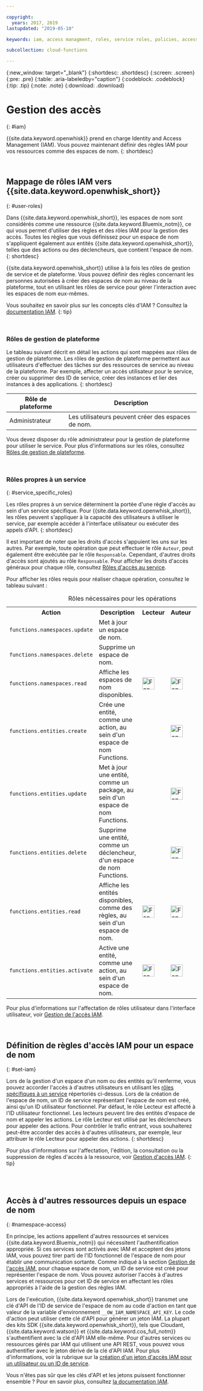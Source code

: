 ```yaml
---

copyright:
  years: 2017, 2019
lastupdated: "2019-05-10"

keywords: iam, access managment, roles, service roles, policies, access

subcollection: cloud-functions

---
```



{:new_window: target="_blank"}
{:shortdesc: .shortdesc}
{:screen: .screen}
{:pre: .pre}
{:table: .aria-labeledby="caption"}
{:codeblock: .codeblock}
{:tip: .tip}
{:note: .note}
{:download: .download}


# Gestion des accès
{: #iam}

{{site.data.keyword.openwhisk}} prend en charge Identity and Access Management (IAM). Vous pouvez maintenant définir des règles IAM pour vos ressources comme des espaces de nom.
{: shortdesc}

</br>

## Mappage de rôles IAM vers {{site.data.keyword.openwhisk_short}}
{: #user-roles}

Dans {{site.data.keyword.openwhisk_short}}, les espaces de nom sont considérés comme une ressource {{site.data.keyword.Bluemix_notm}}, ce qui vous permet d'utiliser des règles et des rôles IAM pour la  gestion des accès. Toutes les règles que vous définissez pour un espace de nom s'appliquent également aux entités {{site.data.keyword.openwhisk_short}}, telles que des actions ou des déclencheurs, que contient l'espace de nom.
{: shortdesc}

{{site.data.keyword.openwhisk_short}} utilise à la fois les rôles de gestion de service et de plateforme. Vous pouvez définir des règles concernant les personnes autorisées à créer des espaces de nom au niveau de la plateforme, tout en utilisant les rôles de service pour gérer l'interaction avec les espaces de nom eux-mêmes.

Vous souhaitez en savoir plus sur les concepts clés d'IAM ? Consultez la [documentation IAM](/docs/iam?topic=iam-iamconcepts#iamconcepts).
{: tip}

</br>

### Rôles de gestion de plateforme

Le tableau suivant décrit en détail les actions qui sont mappées aux rôles de gestion de plateforme. Les rôles de gestion de plateforme permettent aux utilisateurs d'effectuer des tâches sur des ressources de service au niveau de la plateforme. Par exemple, affecter un accès utilisateur pour le service, créer ou supprimer des ID de service, créer des instances et lier des instances à des applications.
{: shortdesc}

<table>
  <thead>
    <tr>
      <th>Rôle de plateforme</th>
      <th>Description</th>
    </tr>
  </thead>
  <tbody>
    <tr>
      <td>Administrateur</td>
      <td>Les utilisateurs peuvent créer des espaces de nom.</td>
    </tr>
  </tbody>
</table>

Vous devez disposer du rôle administrateur pour la gestion de plateforme pour utiliser le service. Pour plus d'informations sur les rôles, consultez [Rôles de gestion de plateforme](/docs/iam?topic=iam-userroles).

</br>

### Rôles propres à un service
{: #service_specific_roles}

Les rôles propres à un service déterminent la portée d'une règle d'accès au sein d'un service spécifique. Pour {{site.data.keyword.openwhisk_short}}, les rôles peuvent s'appliquer à la capacité des utilisateurs à utiliser le service, par exemple accéder à l'interface utilisateur ou exécuter des appels d'API.
{: shortdesc}


Il est important de noter que les droits d'accès s'appuient les uns sur les autres. Par exemple, toute opération que peut effectuer le rôle `Auteur`, peut également être exécutée par le rôle `Responsable`. Cependant, d'autres droits d'accès sont ajoutés au rôle `Responsable`. Pour afficher les droits d'accès généraux pour chaque rôle, consultez [Rôles d'accès au service](/docs/iam?topic=iam-userroles).

Pour afficher les rôles requis pour réaliser chaque opération, consultez le tableau suivant :

<table><caption>Rôles nécessaires pour les opérations</caption>
  <tr>
    <th style="width:150px">Action</th>
    <th style="width:2500px">Description</th>
    <th style="width:50px">Lecteur</th>
    <th style="width:50px">Auteur</th>
    <th style="width:50px">Responsable</th>
  </tr>
  <tr>
    <td><code>functions.namespaces.update</code></td>
    <td>Met à jour un espace de nom.</td>
    <td></td>
    <td></td>
    <td><img src="images/confirm.png" width="32" alt="Fonction disponible" style="width:32px;" /></td>
  </tr>
  <tr>
    <td><code>functions.namespaces.delete</code></td>
    <td>Supprime un espace de nom.</td>
    <td></td>
    <td></td>
    <td><img src="images/confirm.png" width="32" alt="Fonction disponible" style="width:32px;" /></td>
  </tr>
  <tr>
    <td><code>functions.namespaces.read</code></td>
    <td>Affiche les espaces de nom disponibles.</td>
    <td><img src="images/confirm.png" width="32" alt="Fonction disponible" style="width:32px;" /></td>
    <td><img src="images/confirm.png" width="32" alt="Fonction disponible" style="width:32px;" /></td>
    <td><img src="images/confirm.png" width="32" alt="Fonction disponible" style="width:32px;" /></td>
  </tr>
  <tr>
    <td><code>functions.entities.create</code></td>
    <td>Crée une entité, comme une action, au sein d'un espace de nom Functions.</td>
    <td> </td>
    <td><img src="images/confirm.png" width="32" alt="Fonction disponible" style="width:32px;" /></td>
    <td><img src="images/confirm.png" width="32" alt="Fonction disponible" style="width:32px;" /></td>
  </tr>
  <tr>
    <td><code>functions.entities.update</code></td>
    <td>Met à jour une entité, comme un package, au sein d'un espace de nom Functions.</td>
    <td> </td>
    <td><img src="images/confirm.png" width="32" alt="Fonction disponible" style="width:32px;" /></td>
    <td><img src="images/confirm.png" width="32" alt="Fonction disponible" style="width:32px;" /></td>
  </tr>
  <tr>
    <td><code>functions.entities.delete</code></td>
    <td>Supprime une entité, comme un déclencheur, d'un espace de nom Functions.</td>
    <td> </td>
    <td><img src="images/confirm.png" width="32" alt="Fonction disponible" style="width:32px;" /></td>
    <td><img src="images/confirm.png" width="32" alt="Fonction disponible" style="width:32px;" /></td>
  </tr>
  <tr>
    <td><code>functions.entities.read</code></td>
    <td>Affiche les entités disponibles, comme des règles, au sein d'un espace de nom.</td>
    <td><img src="images/confirm.png" width="32" alt="Fonction disponible" style="width:32px;" /></td>
    <td><img src="images/confirm.png" width="32" alt="Fonction disponible" style="width:32px;" /></td>
    <td><img src="images/confirm.png" width="32" alt="Fonction disponible" style="width:32px;" /></td>
  </tr>
  <tr>
    <td><code>functions.entities.activate</code></td>
    <td>Active une entité, comme une action, au sein d'un espace de nom.</td>
    <td><img src="images/confirm.png" width="32" alt="Fonction disponible" style="width:32px;" /></td>
    <td><img src="images/confirm.png" width="32" alt="Fonction disponible" style="width:32px;" /></td>
    <td><img src="images/confirm.png" width="32" alt="Fonction disponible" style="width:32px;" /></td>
  </tr>
</table>

Pour plus d'informations sur l'affectation de rôles utilisateur dans l'interface utilisateur, voir [Gestion de l'accès IAM](/docs/iam?topic=iam-iammanidaccser#iammanidaccser).

</br>


## Définition de règles d'accès IAM pour un espace de nom
{: #set-iam}

Lors de la gestion d'un espace d'un nom ou des entités qu'il renferme, vous pouvez accorder l'accès à d'autres utilisateurs en utilisant les [rôles spécifiques à un service](#service_specific_roles) répertoriés ci-dessus. Lors de la création de l'espace de nom, un ID de service représentant l'espace de nom est créé, ainsi qu'un ID utilisateur fonctionnel. Par défaut, le rôle Lecteur est affecté à l'ID utilisateur fonctionnel. Les lecteurs peuvent lire des entités d'espace de nom et appeler les actions. Le rôle Lecteur est utilisé par les déclencheurs pour appeler des actions. Pour contrôler le trafic entrant, vous souhaiterez peut-être accorder des accès à d'autres utilisateurs, par exemple, leur attribuer le rôle Lecteur pour appeler des actions.
{: shortdesc}

Pour plus d'informations sur l'affectation, l'édition, la consultation ou la suppression de règles d'accès à la ressource, voir [Gestion d'accès IAM](/docs/iam?topic=iam-iammanidaccser#iammanidaccser).
{: tip}




</br>
</br>

## Accès à d'autres ressources depuis un espace de nom
{: #namespace-access}

En principe, les actions appellent d'autres ressources et services {{site.data.keyword.Bluemix_notm}} qui nécessitent l'authentification appropriée.
Si ces services sont activés avec IAM et acceptent des jetons IAM, vous pouvez tirer parti de l'ID fonctionnel de l'espace de nom pour établir une communication sortante.
Comme indiqué à la section [Gestion de l'accès IAM](/docs/iam?topic=iam-iammanidaccser#iammanidaccser), pour chaque espace de nom, un ID de service est créé pour représenter l'espace de nom. Vous pouvez autoriser l'accès à d'autres services et ressources pour cet ID de service en affectant les rôles appropriés à l'aide de la gestion des règles IAM.

Lors de l'exécution, {{site.data.keyword.openwhisk_short}} transmet une clé d'API de l'ID de service de l'espace de nom au code d'action en tant que valeur de la variable d'environnement `__OW_IAM_NAMESPACE_API_KEY`. Le code d'action peut utiliser cette clé d'API pour générer un jeton IAM. La plupart des kits SDK {{site.data.keyword.openwhisk_short}}, tels que Cloudant, {{site.data.keyword.watson}} et {{site.data.keyword.cos_full_notm}} s'authentifient avec la clé d'API IAM elle-même. Pour d'autres services ou ressources gérés par IAM qui utilisent une API REST, vous pouvez vous authentifier avec le jeton dérivé de la clé d'API IAM. Pour plus d'informations, voir la rubrique sur la [création d'un jeton d'accès IAM pour un utilisateur ou un ID de service](/apidocs/iam-identity-token-api#create-an-iam-access-token-for-a-user-or-service-i).

Vous n'êtes pas sûr que les clés d'API et les jetons puissent fonctionner ensemble ? Pour en savoir plus, consultez [la documentation IAM](/docs/iam?topic=iam-iamapikeysforservices).

